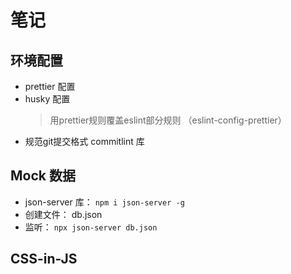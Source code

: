 # 笔记

## 环境配置

- prettier 配置
- husky 配置
  > 用prettier规则覆盖eslint部分规则 （eslint-config-prettier）
- 规范git提交格式 commitlint 库

## Mock 数据

- json-server 库： `npm i json-server -g`
- 创建文件： db.json
- 监听： `npx json-server db.json`

## CSS-in-JS
